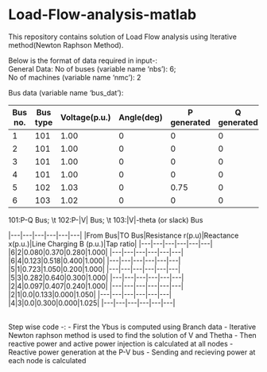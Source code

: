 # Load-Flow-analysis-matlab
This repository contains solution of Load Flow analysis using Iterative method(Newton Raphson Method). <br />

Below is the format of data required in input-:<br />
General Data:
No of buses (variable name ‘nbs’): 6;<br />
No of machines (variable name ‘nmc’): 2<br />

Bus data (variable name ‘bus_dat’):

| Bus no. | Bus type | Voltage(p.u.) | Angle(deg) | P generated | Q generated | P Load | Q Load |
| ------- | -------- | ------------- | ---------- | ----------- | ----------- | ------ | ------ |
| 1       | 101      | 1.00          | 0          | 0           | 0           | 0.55   | 0.13   |
| 2       | 101      | 1.00          | 0          | 0           | 0           | 0      | 0      |
| 3       | 101      | 1.00          | 0          | 0           | 0           | 0.30   | 0.18   |
| 4       | 101      | 1.00          | 0          | 0           | 0           | 0.50   | 0.05   |
| 5       | 102      | 1.03          | 0          | 0.75        | 0           | 0.30   | 0.10   |
| 6       | 103      | 1.02          | 0          | 0           | 0           | 0      | 0      |


101:P-Q Bus; \t 102:P-|V| Bus; \t 103:|V|-theta (or slack) Bus

|---|---|---|---|---|---|
|From Bus|TO Bus|Resistance r(p.u)|Reactance x(p.u.)|Line Charging B (p.u.)|Tap ratio|
|---|---|---|---|---|---|
|6|2|0.080|0.370|0.280|1.000|
|---|---|---|---|---|---|
|6|4|0.123|0.518|0.400|1.000|
|---|---|---|---|---|---|
|5|1|0.723|1.050|0.200|1.000|
|---|---|---|---|---|---|
|5|3|0.282|0.640|0.300|1.000|
|---|---|---|---|---|---|
|2|4|0.097|0.407|0.240|1.000|
|---|---|---|---|---|---|
|2|1|0.0|0.133|0.000|1.050|
|---|---|---|---|---|---|
|4|3|0.0|0.300|0.000|1.025|
|---|---|---|---|---|---|

<br />
Step wise code -:
- First the Ybus is computed using Branch data
- Iterative Newton raphson method is used to find the solution of V and Thetha
- Then reactive power and active power injection is calculated at all nodes
- Reactive power generation at the P-V bus
- Sending and recieving power at each node is calculated


